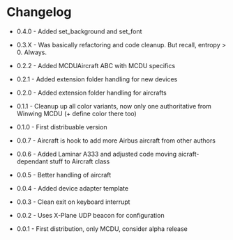 # Changelog

- 0.4.0 - Added set_background and set_font

- 0.3.X - Was basically refactoring and code cleanup. But recall, entropy > 0. Always.

- 0.2.2 - Added MCDUAircraft ABC with MCDU specifics
- 0.2.1 - Added extension folder handling for new devices
- 0.2.0 - Added extension folder handling for aircrafts

- 0.1.1 - Cleanup up all color variants, now only one authoritative from Winwing MCDU (+ define color there too)
- 0.1.0 - First distribuable version

- 0.0.7 - Aircraft is hook to add more Airbus aircraft from other authors
- 0.0.6 - Added Laminar A333 and adjusted code moving aicraft-dependant stuff to Aircraft class
- 0.0.5 - Better handling of aircraft
- 0.0.4 - Added device adapter template
- 0.0.3 - Clean exit on keyboard interrupt
- 0.0.2 - Uses X-Plane UDP beacon for configuration
- 0.0.1 - First distribution, only MCDU, consider alpha release
